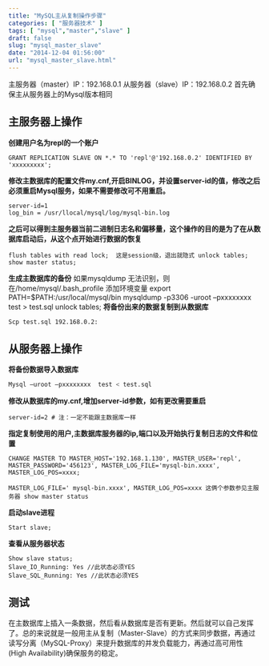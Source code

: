 ```yaml
---
title: "MySQL主从复制操作步骤"
categories: [ "服务器技术" ]
tags: [ "mysql","master","slave" ]
draft: false
slug: "mysql_master_slave"
date: "2014-12-04 01:56:00"
url: "mysql_master_slave.html"
---
```


主服务器（master）IP：192.168.0.1
从服务器（slave）IP：192.168.0.2
首先确保主从服务器上的Mysql版本相同

## 主服务器上操作

**创建用户名为repl的一个账户**

```mysql
GRANT REPLICATION SLAVE ON *.* TO 'repl'@'192.168.0.2' IDENTIFIED BY 'xxxxxxxxx';
```

**修改主数据库的配置文件my.cnf,开启BINLOG，并设置server-id的值，修改之后必须重启Mysql服务，如果不需要修改可不用重启。**

```mysql
server-id=1
log_bin = /usr/llocal/mysql/log/mysql-bin.log
```

**之后可以得到主服务器当前二进制日志名和偏移量，这个操作的目的是为了在从数据库启动后，从这个点开始进行数据的恢复**

```mysql
flush tables with read lock;  这是session级，退出就隐式 unlock tables;
show master status;
```

**生成主数据库的备份**
如果mysqldump 无法识别，则在/home/mysql/.bash_profile  添加环境变量  export PATH=$PATH:/usr/local/mysql/bin
mysqldump -p3306 -uroot –pxxxxxxxx test > test.sql
unlock tables;
**将备份出来的数据复制到从数据库**

```bash
Scp test.sql 192.168.0.2:
```

## 从服务器上操作

**将备份数据导入数据库**

```bash
Mysql –uroot –pxxxxxxxx  test < test.sql
```

**修改从数据库的my.cnf,增加server-id参数，如有更改需要重启**

```mysql
server-id=2 # 注：一定不能跟主数据库一样
```

**指定复制使用的用户,主数据库服务器的ip,端口以及开始执行复制日志的文件和位置**

```mysql
CHANGE MASTER TO MASTER_HOST='192.168.1.130', MASTER_USER='repl', MASTER_PASSWORD='456123', MASTER_LOG_FILE='mysql-bin.xxxx', MASTER_LOG_POS=xxxx;

MASTER_LOG_FILE=' mysql-bin.xxxx', MASTER_LOG_POS=xxxx 这俩个参数参见主服务器 show master status
```

**启动slave进程**

```mysql
Start slave;
```

**查看从服务器状态**

```mysql
Show slave status;
Slave_IO_Running: Yes //此状态必须YES
Slave_SQL_Running: Yes //此状态必须YES
```

## 测试

   在主数据库上插入一条数据，然后看从数据库是否有更新。然后就可以自己发挥了。总的来说就是一般用主从复制（Master-Slave）的方式来同步数据，再通过读写分离（MySQL-Proxy）来提升数据库的并发负载能力，再通过高可用性(High Availability)确保服务的稳定。